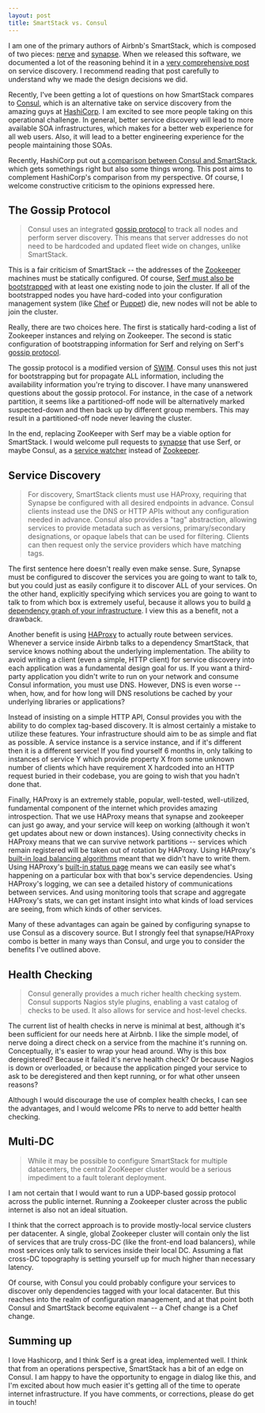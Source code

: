 ```yaml
---
layout: post
title: SmartStack vs. Consul
---
```


I am one of the primary authors of Airbnb's SmartStack, which is composed of two pieces: [nerve](https://github.com/airbnb/nerve) and [synapse](https://github.com/airbnb/synapse).
When we released this software, we documented a lot of the reasoning behind it in a [very comprehensive post](http://nerds.airbnb.com/smartstack-service-discovery-cloud/) on service discovery.
I recommend reading that post carefully to understand why we made the design decisions we did.

Recently, I've been getting a lot of questions on how SmartStack compares to [Consul](http://www.hashicorp.com/blog/consul.html), which is an alternative take on service discovery from the amazing guys at [HashiCorp](http://www.hashicorp.com/).
I am excited to see more people taking on this operational challenge.
In general, better service discovery will lead to more available SOA infrastructures, which makes for a better web experience for all web users.
Also, it will lead to a better engineering experience for the people maintaining those SOAs.

Recently, HashiCorp put out [a comparison between Consul and SmartStack](http://www.consul.io/intro/vs/smartstack.html), which gets somethings right but also some things wrong.
This post aims to complement HashiCorp's comparison from my perspective.
Of course, I welcome constructive criticism to the opinions expressed here.

## The Gossip Protocol ##

> Consul uses an integrated [gossip protocol](http://www.consul.io/docs/internals/gossip.html) to track all nodes and perform server discovery.
> This means that server addresses do not need to be hardcoded and updated fleet wide on changes, unlike SmartStack.

This is a fair criticism of SmartStack -- the addresses of the [Zookeeper](https://zookeeper.apache.org/) machines must be statically configured.
Of course, [Serf must also be bootstrapped](http://www.serfdom.io/intro/getting-started/join.html) with at least one existing node to join the cluster.
If all of the bootstrapped nodes you have hard-coded into your configuration management system (like [Chef](http://www.getchef.com/chef/) or [Puppet](http://puppetlabs.com/)) die, new nodes will not be able to join the cluster.

Really, there are two choices here.
The first is statically hard-coding a list of Zookeeper instances and relying on Zookeeper.
The second is static configuration of bootstrapping information for Serf and relying on Serf's [gossip protocol](http://www.serfdom.io/docs/internals/gossip.html).

The gossip protocol is a modified version of [SWIM](http://www.cs.cornell.edu/~asdas/research/dsn02-swim.pdf).
Consul uses this not just for bootstrapping but for propagate ALL information, including the availability information you're trying to discover.
I have many unanswered questions about the gossip protocol.
For instance, in the case of a network partition, it seems like a partitioned-off node will be alternatively marked suspected-down and then back up by different group members.
This may result in a partitioned-off node never leaving the cluster.

In the end, replacing ZooKeeper with Serf may be a viable option for SmartStack.
I would welcome pull requests to [synapse](https://github.com/airbnb/synapse) that use Serf, or maybe Consul, as a [service watcher](https://github.com/airbnb/synapse/tree/master/lib/synapse/service_watcher) instead of [Zookeeper](https://github.com/airbnb/synapse/blob/master/lib/synapse/service_watcher/zookeeper.rb).

## Service Discovery ##

> For discovery, SmartStack clients must use HAProxy, requiring that Synapse be configured with all desired endpoints in advance.
> Consul clients instead use the DNS or HTTP APIs without any configuration needed in advance.
> Consul also provides a "tag" abstraction, allowing services to provide metadata such as versions, primary/secondary designations, or opaque labels that can be used for filtering.
> Clients can then request only the service providers which have matching tags.

The first sentence here doesn't really even make sense.
Sure, Synapse must be configured to discover the services you are going to want to talk to, but you could just as easily configure it to discover ALL of your services.
On the other hand, explicitly specifying which services you are going to want to talk to from which box is extremely useful, because it allows you to build [a dependency graph of your infrastructure](/images/airbnb-infrastructure-oct13.png).
I view this as a benefit, not a drawback.

Another benefit is using [HAProxy](http://haproxy.1wt.eu/#desc) to actually route between services.
Whenever a service inside Airbnb talks to a dependency SmartStack, that service knows nothing about the underlying implementation.
The ability to avoid writing a client (even a simple, HTTP client) for service discovery into each application was a fundamental design goal for us.
If you want a third-party application you didn't write to run on your network and consume Consul information, you must use DNS.
However, DNS is even worse -- when, how, and for how long will DNS resolutions be cached by your underlying libraries or applications?

Instead of insisting on a simple HTTP API, Consul provides you with the ability to do complex tag-based discovery.
It is almost certainly a mistake to utilize these features.
Your infrastructure should aim to be as simple and flat as possible.
A service instance is a service instance, and if it's different then it is a different service!
If you find yourself 6 months in, only talking to instances of service Y which provide property X from some unknown number of clients which have requirement X hardcoded into an HTTP request buried in their codebase, you are going to wish that you hadn't done that.

Finally, HAProxy is an extremely stable, popular, well-tested, well-utilized, fundamental component of the internet which provides amazing introspection.
That we use HAProxy means that synapse and zookeeper can just go away, and your service will keep on working (although it won't get updates about new or down instances).
Using connectivity checks in HAProxy means that we can survive network partitions -- services which remain registered will be taken out of rotation by HAProxy.
Using HAProxy's [built-in load balancing algorithms](http://docs.neo4j.org/chunked/stable/ha-haproxy.html) meant that we didn't have to write them.
Using HAProxy's [built-in status page](http://haproxy.1wt.eu/img/haproxy-stats.png) means we can easily see what's happening on a particular box with that box's service dependencies.
Using HAProxy's logging, we can see a detailed history of communications between services.
And using monitoring tools that scrape and aggregate HAProxy's stats, we can get instant insight into what kinds of load services are seeing, from which kinds of other services.

Many of these advantages can again be gained by configuring synapse to use Consul as a discovery source.
But I strongly feel that synapse/HAProxy combo is better in many ways than Consul, and urge you to consider the benefits I've outlined above.

## Health Checking ##

> Consul generally provides a much richer health checking system.
> Consul supports Nagios style plugins, enabling a vast catalog of checks to be used.
> It also allows for service and host-level checks.

The current list of health checks in nerve is minimal at best, although it's been sufficient for our needs here at Airbnb.
I like the simple model, of nerve doing a direct check on a service from the machine it's running on.
Conceptually, it's easier to wrap your head around.
Why is this box deregistered?
Because it failed it's nerve health check?
Or because Nagios is down or overloaded, or because the application pinged your service to ask to be deregistered and then kept running, or for what other unseen reasons?

Although I would discourage the use of complex health checks, I can see the advantages, and I would welcome PRs to nerve to add better health checking.

## Multi-DC ##

> While it may be possible to configure SmartStack for multiple datacenters, the central ZooKeeper cluster would be a serious impediment to a fault tolerant deployment.

I am not certain that I would want to run a UDP-based gossip protocol across the public internet.
Running a Zookeeper cluster across the public internet is also not an ideal situation.

I think that the correct approach is to provide mostly-local service clusters per datacenter.
A single, global Zookeeper cluster will contain only the list of services that are truly cross-DC (like the front-end load balancers), while most services only talk to services inside their local DC.
Assuming a flat cross-DC topography is setting yourself up for much higher than necessary latency.

Of course, with Consul you could probably configure your services to discover only dependencies tagged with your local datacenter.
But this reaches into the realm of configuration management, and at that point both Consul and SmartStack become equivalent -- a Chef change is a Chef change.

## Summing up ##

I love Hashicorp, and I think Serf is a great idea, implemented well.
I think that from an operations perspective, SmartStack has a bit of an edge on Consul.
I am happy to have the opportunity to engage in dialog like this, and I'm excited about how much easier it's getting all of the time to operate internet infrastructure.
If you have comments, or corrections, please do get in touch!
